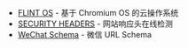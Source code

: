 * [FLINT OS](https://flintos.com/) - 基于 Chromium OS 的云操作系统
* [SECURITY HEADERS](https://securityheaders.io/) - 网站响应头在线检测
* [WeChat Schema](https://spacekid.me/weixin-url-schemes/) - 微信 URL Schema